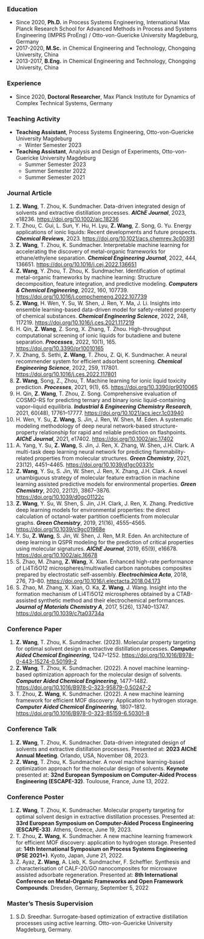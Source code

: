 ### Education
- Since 2020, **Ph.D.** in Process Systems Engineering, International Max Planck Research School for Advanced Methods in Process and Systems Engineering (IMPRS ProEng) / Otto-von-Guericke University Magdeburg, Germany
- 2017-2020, **M.Sc.** in Chemical Engineering and Technology, Chongqing University, China
- 2013-2017, **B.Eng.** in Chemical Engineering and Technology, Chongqing University, China

### Experience
- Since 2020, **Doctoral Researcher**, Max Planck Institute for Dynamics of Complex Technical Systems, Germany

### Teaching Activity
- **Teaching Assistant**, Process Systems Engineering, Otto-von-Guericke University Magdeburg
  - Winter Semester 2023
- **Teaching Assistant**, Analysis and Design of Experiments, Otto-von-Guericke University Magdeburg
   - Summer Semester 2023
   - Summer Semester 2022
   - Summer Semester 2021

### Journal Article
1. **Z. Wang**, T. Zhou, K. Sundmacher.
   Data-driven integrated design of solvents and extractive distillation processes.
   **_AIChE Journal_**, 2023, e18236. https://doi.org/10.1002/aic.18236
2. T. Zhou, C. Gui, L. Sun, Y. Hu, H. Lyu, **Z. Wang**, Z. Song, G. Yu.
   Energy applications of ionic liquids: Recent developments and future prospects.
   **_Chemical Reviews_**, 2023. https://doi.org/10.1021/acs.chemrev.3c00391
3. **Z. Wang**, T. Zhou, K. Sundmacher.
   Interpretable machine learning for accelerating the discovery of metal-organic frameworks for ethane/ethylene separation.
   **_Chemical Engineering Journal_**, 2022, 444, 136651. https://doi.org/10.1016/j.cej.2022.136651
4. **Z. Wang**, Y. Zhou, T. Zhou, K. Sundmacher.
   Identification of optimal metal-organic frameworks by machine learning: Structure decomposition, feature integration, and predictive modeling. 
   **_Computers & Chemical Engineering_**, 2022, 160, 107739. https://doi.org/10.1016/j.compchemeng.2022.107739
5. **Z. Wang**, H. Wen, Y. Su, W. Shen, J. Ren, Y. Ma, J. Li.
   Insights into ensemble learning-based data-driven model for safety-related property of chemical substances.
   **_Chemical Engineering Science_**, 2022, 248, 117219. https://doi.org/10.1016/j.ces.2021.117219
6. H. Qin, **Z. Wang**, Z. Song, X. Zhang, T. Zhou.
   High-throughput computational screening of ionic liquids for butadiene and butene separation.
   **_Processes_**, 2022, 10(1), 165. https://doi.org/10.3390/pr10010165
7. X. Zhang, S. Sethi, **Z. Wang**, T. Zhou, Z. Qi, K. Sundmacher.
    A neural recommender system for efficient adsorbent screening.
    **_Chemical Engineering Science_**, 2022, 259, 117801. https://doi.org/10.1016/j.ces.2022.117801
8. **Z. Wang**, Song, Z., Zhou, T.
    Machine learning for ionic liquid toxicity prediction.
    **_Processes_**, 2021, 9(1), 65. https://doi.org/10.3390/pr9010065
9. H. Qin, **Z. Wang**, T. Zhou, Z. Song.
    Comprehensive evaluation of COSMO-RS for predicting ternary and binary ionic liquid-containing vapor–liquid equilibria.
    **_Industrial & Engineering Chemistry Research_**, 2021, 60(48), 17761–17777. https://doi.org/10.1021/acs.iecr.1c03940
10. H. Wen, Y. Su, **Z. Wang**, S. Jin, J. Ren, W. Shen, M. Eden.
    A systematic modeling methodology of deep neural network-based structure-property relationship for rapid and reliable prediction on flashpoints.
    **_AIChE Journal_**, 2021, e17402. https://doi.org/10.1002/aic.17402
11. A. Yang, Y. Su, **Z. Wang**, S. Jin, J. Ren, X. Zhang, W. Shen, J.H. Clark.
    A multi-task deep learning neural network for predicting flammability-related properties from molecular structures.
    **_Green Chemistry_**, 2021, 23(12), 4451–4465. https://doi.org/10.1039/d1gc00331c
12. **Z. Wang**, Y. Su, S. Jin, W. Shen, J. Ren, X. Zhang, J.H. Clark.
    A novel unambiguous strategy of molecular feature extraction in machine learning assisted predictive models for environmental properties.
    **_Green Chemistry_**, 2020, 22(12), 3867–3876. https://doi.org/10.1039/d0gc01122c
13. **Z. Wang**, Y. Su, W. Shen, S. Jin, J.H. Clark, J. Ren, X. Zhang.
    Predictive deep learning models for environmental properties: the direct calculation of octanol-water partition coefficients from molecular graphs.
    **_Green Chemistry_**, 2019, 21(16), 4555–4565. https://doi.org/10.1039/c9gc01968e
14. Y. Su, **Z. Wang**, S. Jin, W. Shen, J. Ren, M.R. Eden.
    An architecture of deep learning in QSPR modeling for the prediction of critical properties using molecular signatures.
    **_AIChE Journal_**, 2019, 65(9), e16678. https://doi.org/10.1002/aic.16678
15. S. Zhao, M. Zhang, **Z. Wang**, X. Xian.
    Enhanced high-rate performance of Li4Ti5O12 microspheres/multiwalled carbon nanotubes composites prepared by electrostatic self-assembly.
    **_Electrochimica Acta_**, 2018, 276, 73–80. https://doi.org/10.1016/j.electacta.2018.04.173
16. S. Zhao, M. Zhang, X. Xian, O. Ka, **Z. Wang**, J. Wang.
    Insight into the formation mechanism of Li4Ti5O12 microspheres obtained by a CTAB-assisted synthetic method and their electrochemical performances.
    **_Journal of Materials Chemistry A_**, 2017, 5(26), 13740–13747. https://doi.org/10.1039/c7ta03734a

### Conference Paper
1. **Z. Wang**, T. Zhou, K. Sundmacher. (2023). Molecular property targeting for optimal solvent design in extractive distillation processes. **_Computer Aided Chemical Engineering_**, 1247–1252. https://doi.org/10.1016/B978-0-443-15274-0.50199-2
2. **Z. Wang**, T. Zhou, K. Sundmacher. (2022). A novel machine learning-based optimization approach for the molecular design of solvents. **_Computer Aided Chemical Engineering_**, 1477–1482. https://doi.org/10.1016/B978-0-323-95879-0.50247-2
3. T. Zhou, **Z. Wang**, K. Sundmacher. (2022). A new machine learning framework for efficient MOF discovery: Application to hydrogen storage. **_Computer Aided Chemical Engineering_**, 1807–1812. https://doi.org/10.1016/B978-0-323-85159-6.50301-8

### Conference Talk
1. **Z. Wang**, T. Zhou, K. Sundmacher. Data-driven integrated design of solvents and extractive distillation processes. Presented at: **2023 AIChE Annual Meeting**. Orlando, USA, November 08, 2023.
2. **Z. Wang**, T. Zhou, K. Sundmacher. A novel machine learning-based optimization approach for the molecular design of solvents. **Keynote** presented at: **32nd European Symposium on Computer-Aided Process Engineering (ESCAPE-32)**. Toulouse, France, June 13, 2022.

### Conference Poster
1. **Z. Wang**, T. Zhou, K. Sundmacher. Molecular property targeting for optimal solvent design in extractive distillation processes. Presented at: **33rd European Symposium on Computer-Aided Process Engineering (ESCAPE-33)**. Athens, Greece, June 19, 2023.
2. T. Zhou, **Z. Wang**, K. Sundmacher. A new machine learning framework for efficient MOF discovery: application to hydrogen storage. Presented at: **14th International Symposium on Process Systems Engineering (PSE 2021+)**. Kyoto, Japan, June 21, 2022.
3. Z. Ayaz, **Z. Wang**, A. Lieb, K. Sundmacher, F. Scheffler. Synthesis and characterisation of CALF-20/GO nanocomposites for microwave assisted adsorbate regeneration. Presented at: **8th International Conference on Metal-Organic Frameworks and Open Framework Compounds**. Dresden, Germany, September 5, 2022

### Master’s Thesis Supervision
1. S.D. Sreedhar. Surrogate-based optimization of extractive distillation processes using active learning. Otto-von-Guericke University Magdeburg, Germany.






